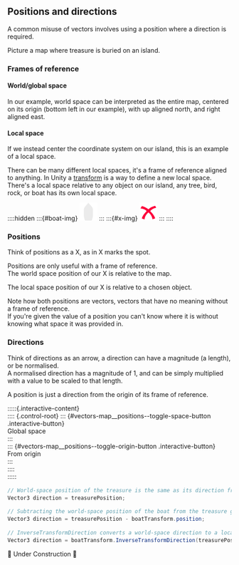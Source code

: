 ## Positions and directions
A common misuse of vectors involves using a position where a direction is required.

Picture a map where treasure is buried on an island.

<script type="module" src="/Scripts/Interactive/Vectors/vectors.js?v=1.0.0"></script>

<canvas id="vectors-map" width="500" height="500"></canvas>

### Frames of reference
#### World/global space
In our example, world space can be interpreted as the entire map, centered on its origin (bottom left in our example), with up aligned north, and right aligned east.

<canvas id="vectors-map__global" width="500" height="500"></canvas>

#### Local space
If we instead center the coordinate system on our island, this is an example of a local space.  

<canvas id="vectors-map__local" width="500" height="500"></canvas>

There can be many different local spaces, it's a frame of reference aligned to anything. In Unity a [transform](https://docs.unity3d.com/Manual/class-Transform.html) is a way to define a new local space. There's a local space relative to any object on our island, any tree, bird, rock, or boat has its own local space.

::::hidden
:::{#boat-img}
![Boat](boat.svg)
:::
:::{#x-img}
![X](x.svg)
:::
::::

<canvas id="vectors-map__local--multi" width="500" height="500"></canvas>

### Positions
Think of positions as a X, as in X marks the spot.  

Positions are only useful with a frame of reference.  
The world space position of our X is relative to the map.

<canvas id="vectors-map__x--global" width="500" height="500"></canvas>

The local space position of our X is relative to a chosen object.

<canvas id="vectors-map__x--local" width="500" height="500"></canvas>

Note how both positions are vectors, vectors that have no meaning without a frame of reference.  
If you're given the value of a position you can't know where it is without knowing what space it was provided in.

### Directions
Think of directions as an arrow, a direction can have a magnitude (a length), or be normalised.  
A normalised direction has a magnitude of 1, and can be simply multiplied with a value to be scaled to that length.  

A position is just a direction from the origin of its frame of reference.

:::::{.interactive-content}  
<canvas id="vectors-map__positions" width="500" height="500"></canvas>
:::: {.control-root}
::: {#vectors-map__positions--toggle-space-button .interactive-button}  
Global space  
:::  
::: {#vectors-map__positions--toggle-origin-button .interactive-button}  
From origin  
:::  
::::  
:::::  

```csharp
// World-space position of the treasure is the same as its direction from the origin.
Vector3 direction = treasurePosition;
```

```csharp
// Subtracting the world-space position of the boat from the treasure gives you the world-space direction.
Vector3 direction = treasurePosition - boatTransform.position;
```

```csharp
// InverseTransformDirection converts a world-space direction to a local one. 
Vector3 direction = boatTransform.InverseTransformDirection(treasurePosition);
```

🚧 Under Construction 🚧